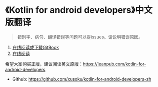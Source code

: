 # 《Kotlin for android developers》中文版翻译

> 错别字、病句、翻译错误等问题可以提issues。请说明错误原因。

1. [在线阅读或下载GitBook](https://www.gitbook.com/book/xusoku/kotlin-for-android-developers-zh/details)
2. [在线阅读](https://github.com/xusoku/kotlin-for-android-developers-zh/blob/master/SUMMARY.md)


希望大家购买正版，建议阅读英文原版：https://leanpub.com/kotlin-for-android-developers

- Github: https://github.com/xusoku/kotlin-for-android-developers-zh

